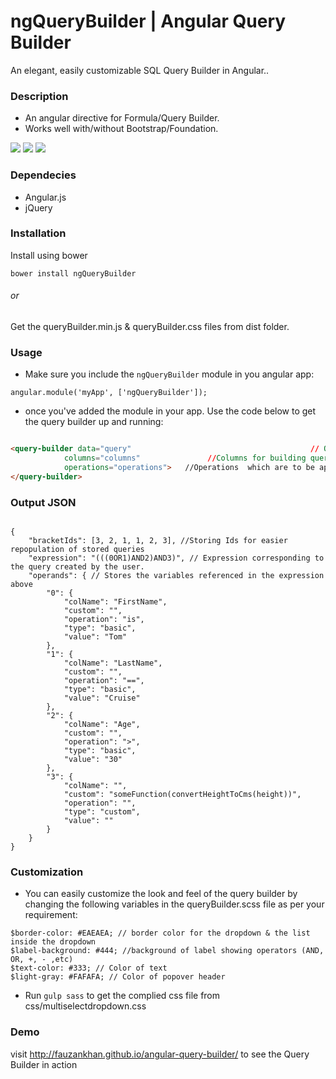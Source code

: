 # ngQueryBuilder | Angular Query Builder
An elegant, easily customizable SQL Query Builder in Angular..

### Description
* An angular directive for Formula/Query Builder.
* Works well with/without Bootstrap/Foundation.

![](http://i.imgur.com/c0cTZPX.png)
![](http://i.imgur.com/ijCdMnN.png)
![](http://i.imgur.com/F0veghb.png)

### Dependecies
* Angular.js
* jQuery

### Installation

Install using bower

```
bower install ngQueryBuilder
```
###### or

 Get the queryBuilder.min.js & queryBuilder.css files from dist folder.

### Usage
* Make sure you include the  ```ngQueryBuilder``` module in you angular app: 

```
angular.module('myApp', ['ngQueryBuilder']);
```

* once you've added the module in your app. Use the code below to get the query builder up and running:

```html

<query-builder data="query"                                        // Object in which the query will be reflected 
			columns="columns"               //Columns for building query (Should be Array of Strings | eg - ['NAME', 'AGE', 'GENDER'])
			operations="operations">   //Operations  which are to be applied on columns (Should be Array of Strings | eg - ['<', '>', '='])
</query-builder>	

```

### Output JSON

```

{
	"bracketIds": [3, 2, 1, 1, 2, 3], //Storing Ids for easier repopulation of stored queries
	"expression": "(((0OR1)AND2)AND3)", // Expression corresponding to the query created by the user.
	"operands": { // Stores the variables referenced in the expression above
		"0": {
			"colName": "FirstName",
			"custom": "",
			"operation": "is",
			"type": "basic",
			"value": "Tom"
		},
		"1": {
			"colName": "LastName",
			"custom": "",
			"operation": "==",
			"type": "basic",
			"value": "Cruise"
		},
		"2": {
			"colName": "Age",
			"custom": "",
			"operation": ">",
			"type": "basic",
			"value": "30"
		},
		"3": {
			"colName": "",
			"custom": "someFunction(convertHeightToCms(height))",
			"operation": "",
			"type": "custom",
			"value": ""
		}
	}
}

```

### Customization
* You can easily customize the look and feel of the query builder by changing the following variables in the queryBuilder.scss file as per your requirement:

```
$border-color: #EAEAEA; // border color for the dropdown & the list inside the dropdown
$label-background: #444; //background of label showing operators (AND, OR, +, - ,etc)
$text-color: #333; // Color of text
$light-gray: #FAFAFA; // Color of popover header
```
* Run ```gulp sass``` to get the complied css file from css/multiselectdropdown.css

### Demo
visit <a href="http://fauzankhan.github.io/angular-query-builder/">http://fauzankhan.github.io/angular-query-builder/</a> to see the Query Builder in action
